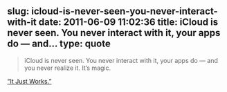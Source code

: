 slug: icloud-is-never-seen-you-never-interact-with-it
date: 2011-06-09 11:02:36
title: iCloud is never seen. You never interact with it, your apps do — and...
type: quote
---

> iCloud is never seen. You never interact with it, your apps do — and you never realize it. It’s magic.

[“It Just Works.”](http://techcrunch.com/2011/06/08/apple-icloud-google-cloud/?utm_source=feedburner&utm_medium=feed&utm_campaign=Feed:%20Techcrunch%20(TechCrunch))
